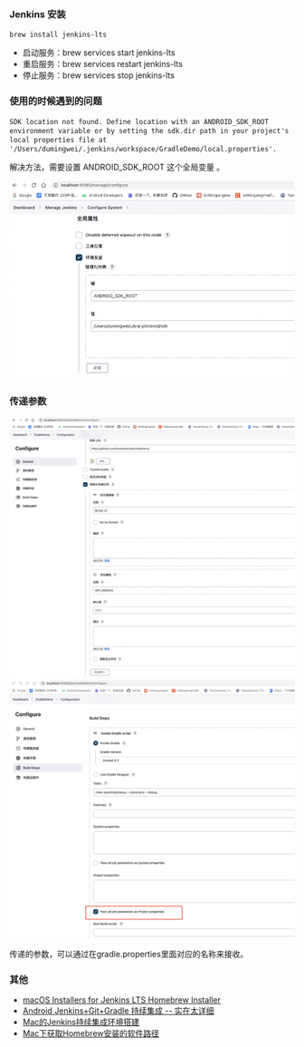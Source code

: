 
### Jenkins 安装
```shell script
brew install jenkins-lts
```

* 启动服务：brew services start jenkins-lts
* 重启服务：brew services restart jenkins-lts
* 停止服务：brew services stop jenkins-lts

### 使用的时候遇到的问题

```text
SDK location not found. Define location with an ANDROID_SDK_ROOT environment variable or by setting the sdk.dir path in your project's local properties file at '/Users/dumingwei/.jenkins/workspace/GradleDemo/local.properties'.
```

解决方法，需要设置 ANDROID_SDK_ROOT 这个全局变量 。

![配置全局变量](配置全局变量.png)


### 传递参数

![Jenkins参数化构建传递参数](Jenkins参数化构建传递参数.png)
![传递构建参数](传递构建参数.png)

传递的参数，可以通过在gradle.properties里面对应的名称来接收。


### 其他

* [macOS Installers for Jenkins LTS Homebrew Installer ](https://www.jenkins.io/download/lts/macos/)
* [Android Jenkins+Git+Gradle 持续集成 -- 实在太详细](https://juejin.cn/post/6844903457833353229)
* [Mac的Jenkins持续集成环境搭建](https://www.jianshu.com/p/96fa461c543b)
* [Mac下获取Homebrew安装的软件路径](https://juejin.cn/post/6844903561705291789)

